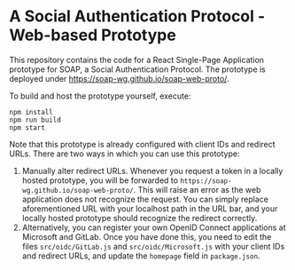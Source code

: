 # A Social Authentication Protocol - Web-based Prototype

This repository contains the code for a React Single-Page Application prototype for SOAP, a Social Authentication Protocol.
The prototype is deployed under https://soap-wg.github.io/soap-web-proto/.

To build and host the prototype yourself, execute:
```
npm install
npm run build
npm start
```

Note that this prototype is already configured with client IDs and redirect URLs.
There are two ways in which you can use this prototype:

1. Manually alter redirect URLs.
Whenever you request a token in a locally hosted prototype, you will be forwarded to `https://soap-wg.github.io/soap-web-proto/`.
This will raise an error as the web application does not recognize the request.
You can simply replace aforementioned URL with your localhost path in the URL bar, and your locally hosted prototype should recognize the redirect correctly.
2. Alternatively, you can register your own OpenID Connect applications at Microsoft and GitLab.
Once you have done this, you need to edit the files `src/oidc/GitLab.js` and `src/oidc/Microsoft.js` with your client IDs and redirect URLs, and update the `homepage` field in `package.json`.

